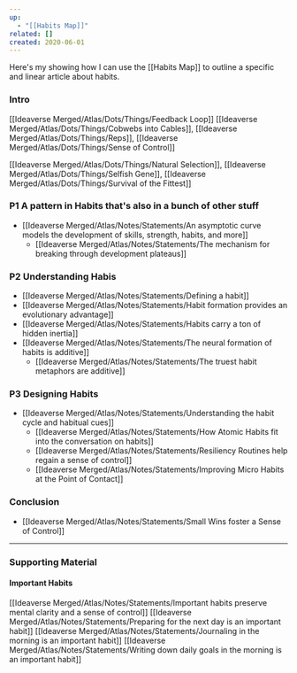 ```yaml
---
up:
  - "[[Habits Map]]"
related: []
created: 2020-06-01
---
```

Here's my showing how I can use the [[Habits Map]] to outline a specific and linear article about habits.

### Intro
[[Ideaverse Merged/Atlas/Dots/Things/Feedback Loop]]
[[Ideaverse Merged/Atlas/Dots/Things/Cobwebs into Cables]], [[Ideaverse Merged/Atlas/Dots/Things/Reps]], [[Ideaverse Merged/Atlas/Dots/Things/Sense of Control]]

[[Ideaverse Merged/Atlas/Dots/Things/Natural Selection]], [[Ideaverse Merged/Atlas/Dots/Things/Selfish Gene]], [[Ideaverse Merged/Atlas/Dots/Things/Survival of the Fittest]]

### P1 A pattern in Habits that's also in a bunch of other stuff
- [[Ideaverse Merged/Atlas/Notes/Statements/An asymptotic curve models the development of skills, strength, habits, and more]]
	- [[Ideaverse Merged/Atlas/Notes/Statements/The mechanism for breaking through development plateaus]]

### P2 Understanding Habis
- [[Ideaverse Merged/Atlas/Notes/Statements/Defining a habit]]
- [[Ideaverse Merged/Atlas/Notes/Statements/Habit formation provides an evolutionary advantage]]
- [[Ideaverse Merged/Atlas/Notes/Statements/Habits carry a ton of hidden inertia]]
- [[Ideaverse Merged/Atlas/Notes/Statements/The neural formation of habits is additive]]
	- [[Ideaverse Merged/Atlas/Notes/Statements/The truest habit metaphors are additive]]

### P3 Designing Habits
- [[Ideaverse Merged/Atlas/Notes/Statements/Understanding the habit cycle and habitual cues]]
	- [[Ideaverse Merged/Atlas/Notes/Statements/How Atomic Habits fit into the conversation on habits]]
	- [[Ideaverse Merged/Atlas/Notes/Statements/Resiliency Routines help regain a sense of control]]
	- [[Ideaverse Merged/Atlas/Notes/Statements/Improving Micro Habits at the Point of Contact]]

### Conclusion
- [[Ideaverse Merged/Atlas/Notes/Statements/Small Wins foster a Sense of Control]]


---
### Supporting Material

#### Important Habits
[[Ideaverse Merged/Atlas/Notes/Statements/Important habits preserve mental clarity and a sense of control]]
[[Ideaverse Merged/Atlas/Notes/Statements/Preparing for the next day is an important habit]]
[[Ideaverse Merged/Atlas/Notes/Statements/Journaling in the morning is an important habit]]
[[Ideaverse Merged/Atlas/Notes/Statements/Writing down daily goals in the morning is an important habit]]
